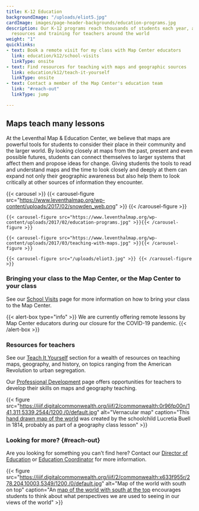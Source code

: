 ```yaml
---
title: K-12 Education
backgroundImage: "/uploads/eliot5.jpg"
cardImage: images/page-header-backgrounds/education-programs.jpg
description: Our K-12 programs reach thousands of students each year, and we offer
  resources and training for teachers around the world
weight: "1"
quicklinks:
- text: Book a remote visit for my class with Map Center educators
  link: education/k12/school-visits
  linkType: onsite
- text: Find resources for teaching with maps and geographic sources
  link: education/k12/teach-it-yourself
  linkType: onsite
- text: Contact a member of the Map Center's education team
  link: "#reach-out"
  linkType: jump

---
```

## Maps teach many lessons

At the Leventhal Map & Education Center, we believe that maps are powerful tools for students to consider their place in their community and the larger world. By looking closely at maps from the past, present and even possible futures, students can connect themselves to larger systems that affect them and propose ideas for change. Giving students the tools to read and understand maps and the time to look closely and deeply at them can expand not only their geographic awareness but also help them to look critically at other sources of information they encounter.

{{< carousel >}}
{{< carousel-figure src="https://www.leventhalmap.org/wp-content/uploads/2017/02/snowden_web.png" >}}
{{< /carousel-figure >}}

    {{< carousel-figure src="https://www.leventhalmap.org/wp-content/uploads/2017/02/education-programs.jpg" >}}{{< /carousel-figure >}}
    
    {{< carousel-figure src="https://www.leventhalmap.org/wp-content/uploads/2017/03/teaching-with-maps.jpg" >}}{{< /carousel-figure >}}
    
    {{< carousel-figure src="/uploads/eliot3.jpg" >}} {{< /carousel-figure >}}

### Bringing your class to the Map Center, or the Map Center to your class

See our [School Visits](education/k12/school-visits) page for more information on how to bring your class to the Map Center.

{{< alert-box type="info" >}}
We are currently offering remote lessons by Map Center educators during our closure for the COVID-19 pandemic.
{{< /alert-box >}}

### Resources for teachers

See our [Teach It Yourself](education/k12/teach-it-yourself) section for a wealth of resources on teaching maps, geography, and history, on topics ranging from the American Revolution to urban segregation.

Our [Professional Development](education/k12/professional-development) page offers opportunities for teachers to develop their skills on maps and geography teaching.

{{< figure src="https://iiif.digitalcommonwealth.org/iiif/2/commonwealth:0r96fp00n/141,311,5339,2544/1200,/0/default.jpg" alt="Vernacular map" caption="This [hand drawn map of the world](https://collections.leventhalmap.org/search/commonwealth:0r96fn993) was created by the schoolchild Lucretia Buell in 1814, probably as part of a geography class lesson" >}}

### Looking for more? {#reach-out}

Are you looking for something you can't find here? Contact our [Director of Education](people/michelle-leblanc) or [Education Coordinator](people/lynn-brown) for more information.

{{< figure src="https://iiif.digitalcommonwealth.org/iiif/2/commonwealth:x633f955r/278,204,10003,5349/1200,/0/default.jpg" alt="Map of the world with south on top" caption="An [map of the world with south at the top](https://collections.leventhalmap.org/search/commonwealth:x633f954g) encourages students to think about what perspectives we are used to seeing in our views of the world" >}}